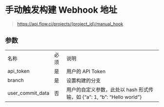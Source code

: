 
# 手动触发构建 Webhook 地址

> https://api.flow.ci/projects/{project_id}/manual_hook

## 参数

<table>
    <tr>
        <td>名称</td>
        <td>必须</td>
        <td>说明</td>
    </tr>
      <tr>
        <td>api_token</td>
        <td>是</td>
        <td>用户的 API Token</td>
    </tr>
      <tr>
        <td>branch</td>
        <td>是</td>
        <td>设置构建的分支</td>
    </tr>
      <tr>
        <td>user_commit_data</td>
        <td>否</td>
        <td>用户的自定义参数，此处以 hash 形式传输，如 {“a”: 1, “b”: “Hello world”}</td>
    </tr>
</table>
    

